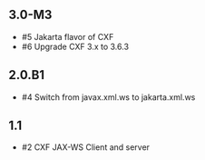 ## 3.0-M3

* #5 Jakarta flavor of CXF
* #6 Upgrade CXF 3.x to 3.6.3

## 2.0.B1

* #4 Switch from javax.xml.ws to jakarta.xml.ws

## 1.1

* #2 CXF JAX-WS Client and server
